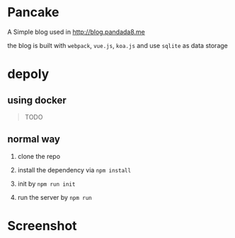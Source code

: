 # Pancake

A Simple blog used in http://blog.pandada8.me

the blog is built with `webpack`, `vue.js`, `koa.js` and use `sqlite` as data storage

# depoly

## using docker

> TODO

## normal way

1. clone the repo

2. install the dependency via `npm install`

3. init by `npm run init`

4. run the server by `npm run`

# Screenshot

